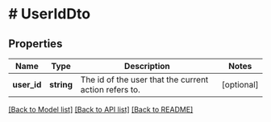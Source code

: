 # # UserIdDto

## Properties

Name | Type | Description | Notes
------------ | ------------- | ------------- | -------------
**user_id** | **string** | The id of the user that the current action refers to. | [optional]

[[Back to Model list]](../../README.md#models) [[Back to API list]](../../README.md#endpoints) [[Back to README]](../../README.md)
